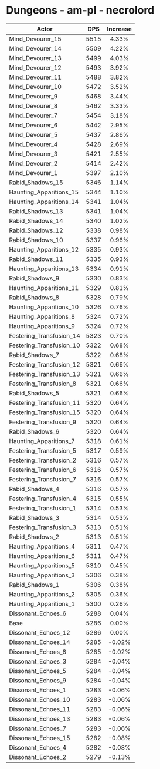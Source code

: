 # Dungeons - am-pl - necrolord
| Actor | DPS | Increase |
|---|:---:|:---:|
|Mind_Devourer_15|5515|4.33%|
|Mind_Devourer_14|5509|4.22%|
|Mind_Devourer_13|5499|4.03%|
|Mind_Devourer_12|5493|3.92%|
|Mind_Devourer_11|5488|3.82%|
|Mind_Devourer_10|5472|3.52%|
|Mind_Devourer_9|5468|3.44%|
|Mind_Devourer_8|5462|3.33%|
|Mind_Devourer_7|5454|3.18%|
|Mind_Devourer_6|5442|2.95%|
|Mind_Devourer_5|5437|2.86%|
|Mind_Devourer_4|5428|2.69%|
|Mind_Devourer_3|5421|2.55%|
|Mind_Devourer_2|5414|2.42%|
|Mind_Devourer_1|5397|2.10%|
|Rabid_Shadows_15|5346|1.14%|
|Haunting_Apparitions_15|5344|1.10%|
|Haunting_Apparitions_14|5341|1.04%|
|Rabid_Shadows_13|5341|1.04%|
|Rabid_Shadows_14|5340|1.02%|
|Rabid_Shadows_12|5338|0.98%|
|Rabid_Shadows_10|5337|0.96%|
|Haunting_Apparitions_12|5335|0.93%|
|Rabid_Shadows_11|5335|0.93%|
|Haunting_Apparitions_13|5334|0.91%|
|Rabid_Shadows_9|5330|0.83%|
|Haunting_Apparitions_11|5329|0.81%|
|Rabid_Shadows_8|5328|0.79%|
|Haunting_Apparitions_10|5326|0.76%|
|Haunting_Apparitions_8|5324|0.72%|
|Haunting_Apparitions_9|5324|0.72%|
|Festering_Transfusion_14|5323|0.70%|
|Festering_Transfusion_10|5322|0.68%|
|Rabid_Shadows_7|5322|0.68%|
|Festering_Transfusion_12|5321|0.66%|
|Festering_Transfusion_13|5321|0.66%|
|Festering_Transfusion_8|5321|0.66%|
|Rabid_Shadows_5|5321|0.66%|
|Festering_Transfusion_11|5320|0.64%|
|Festering_Transfusion_15|5320|0.64%|
|Festering_Transfusion_9|5320|0.64%|
|Rabid_Shadows_6|5320|0.64%|
|Haunting_Apparitions_7|5318|0.61%|
|Festering_Transfusion_5|5317|0.59%|
|Festering_Transfusion_2|5316|0.57%|
|Festering_Transfusion_6|5316|0.57%|
|Festering_Transfusion_7|5316|0.57%|
|Rabid_Shadows_4|5316|0.57%|
|Festering_Transfusion_4|5315|0.55%|
|Festering_Transfusion_1|5314|0.53%|
|Rabid_Shadows_3|5314|0.53%|
|Festering_Transfusion_3|5313|0.51%|
|Rabid_Shadows_2|5313|0.51%|
|Haunting_Apparitions_4|5311|0.47%|
|Haunting_Apparitions_6|5311|0.47%|
|Haunting_Apparitions_5|5310|0.45%|
|Haunting_Apparitions_3|5306|0.38%|
|Rabid_Shadows_1|5306|0.38%|
|Haunting_Apparitions_2|5305|0.36%|
|Haunting_Apparitions_1|5300|0.26%|
|Dissonant_Echoes_6|5288|0.04%|
|Base|5286|0.00%|
|Dissonant_Echoes_12|5286|0.00%|
|Dissonant_Echoes_14|5285|-0.02%|
|Dissonant_Echoes_8|5285|-0.02%|
|Dissonant_Echoes_3|5284|-0.04%|
|Dissonant_Echoes_5|5284|-0.04%|
|Dissonant_Echoes_9|5284|-0.04%|
|Dissonant_Echoes_1|5283|-0.06%|
|Dissonant_Echoes_10|5283|-0.06%|
|Dissonant_Echoes_11|5283|-0.06%|
|Dissonant_Echoes_13|5283|-0.06%|
|Dissonant_Echoes_7|5283|-0.06%|
|Dissonant_Echoes_15|5282|-0.08%|
|Dissonant_Echoes_4|5282|-0.08%|
|Dissonant_Echoes_2|5279|-0.13%|
